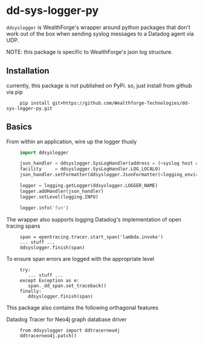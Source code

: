 # dd-sys-logger-py

`ddsyslogger` is WealthForge's wrapper around python packages that don't work out of the box when sending syslog messages to a Datadog agent via UDP.

NOTE: this package is specific to WealthForge's json log structure.

## Installation
currently, this package is not published on PyPi.  so, just install from github via pip

```
     pip install git+https://github.com/Wealthforge-Technologies/dd-sys-logger-py.git
```

## Basics
From within an application, wire up the logger thusly

```python
     import ddsyslogger

     json_handler = ddsyslogger.SysLogHandler(address = (<syslog host address>, <syslog port>)),
     facility     = ddsyslogger.SysLogHandler.LOG_LOCAL0)
     json_handler.setFormatter(ddsyslogger.JsonFormatter(<logging_environment>))

     logger = logging.getLogger(ddsyslogger.LOGGER_NAME)
     logger.addHandler(json_handler)
     logger.setLevel(logging.INFO)

     logger.info('fun')
```

The wrapper also supports logging Datadog's implementation of open tracing spans

```
     span = opentracing.tracer.start_span('lambda.invoke')
     ... stuff ...
     ddsyslogger.finish(span)
```

To ensure span errors are logged with the appropriate level

```
     try:
        ... stuff ...
     except Exception as e:
        span._dd_span.set_traceback()
     finally:
        ddsyslogger.finish(span)
```

This package also contains the following orthagonal features

Datadog Tracer for Neo4j graph database driver

```
     from ddsyslogger import ddtracerneo4j
     ddtracerneo4j.patch()
```